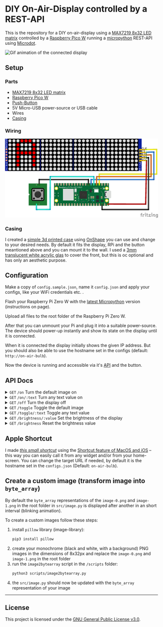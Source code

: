 # DIY On-Air-Display controlled by a REST-API

This is the repository for a DIY on-air-display using a [MAX7219 8x32 LED matrix](https://www.amazon.de/Youmile-Control-LED-Anzeigemodul-Arduino-Raspberry/dp/B099F2MN15) controlled by a [Raspberry Pico W](https://www.raspberrypi.com/products/raspberry-pi-pico/) running a [micropython](https://micropython.org/) REST-API using [Microdot](https://microdot.readthedocs.io/en/latest/).

![Gif animation of the connected display](./assets/preview.gif "DIY On-Air-Display in action")

## Setup

### Parts

* [MAX7219 8x32 LED matrix](https://www.amazon.de/Youmile-Control-LED-Anzeigemodul-Arduino-Raspberry/dp/B099F2MN15)
* [Raspberry Pico W](https://www.raspberrypi.com/products/raspberry-pi-pico/)
* [Push-Button](https://www.amazon.de/dp/B081TV622R?smid=AT0FJ7CZCB0G9)
* 5V Micro-USB power-source or USB cable
* Wires
* [Casing](#casing)

### Wiring

![wirechart](./fritzing/rpi-pico-onair-bulb_bb.png)

### Casing

I created a [simple 3d printed case](https://cad.onshape.com/documents/71781608140f03a0c4abf547/w/2687a64c73f126bf467bbb62/e/b8791e3240e13732a7194e4d?renderMode=0&uiState=6714c241a4be4f75c8428074) using [OnShape](https://www.onshape.com) you can use and change to your desired needs. By default it fits the display, RPi and the button meantioned above and you can mount it to the wall. I used a [3mm translucent white acrylic glas](https://www.amazon.de/dp/B09J3SW25R) to cover the front, but this is oc optional and has only an aesthetic purpose.

## Configuration

Make a copy of `config.sample.json`, name it `config.json` and apply your configs, like your WiFi credentials etc. .

Flash your Raspberry Pi Zero W with the [latest Micropython](https://micropython.org/download/RPI_PICO_W/) version (instructions on page).

Upload all files to the root folder of the Raspberry Pi Zero W.

After that you can unmount your Pi and plug it into a suitable power-source. The device should power-up instantly and show its state on the display until it is connected.

When it is connected the display initially shows the given IP address. But you should also be able to use the hostname set in the configs (default: `http://on-air-bulb`).

Now the device is running and accessible via it's [API](#api-docs) and the button.

## API Docs

<details>
   <summary>
      <code>GET</code> <code>/on</code> Turn the default image on
   </summary>

   #### Parameters
   > None

   #### Responses
   > | http-code | content-type | response |
   > | --------- | ------------ | -------- |
   > | `200` | `application/json; charset=UTF-8` | JSON |

   ##### Example cURL
   > ```bash
   >  curl -X GET http://192.168.0.111/on
   > ```
</details>

<details>
   <summary>
      <code>GET</code> <code>/on/:text</code> Turn any text value on
   </summary>

   #### Parameters
   > | name | type | data-type | description |
   > | ---- | ---- | --------- | ----------- |
   > | `text` | required | string (url-encoded) | the text-string you want to display, if it is longer than 4 letters it will scroll back and forth |

   #### Responses
   > | http-code | content-type | response |
   > | --------- | ------------ | -------- |
   > | `200` | `application/json; charset=UTF-8` | `{"success": true, "state": 1}` |

   ##### Example cURL
   > ```bash
   >  curl -X GET http://192.168.0.111/on/Hello%20World
   > ```
</details>

<details>
   <summary>
      <code>GET</code> <code>/off</code> Turn the display off
   </summary>

   #### Parameters
   > None

   #### Responses
   > | http-code | content-type | response |
   > | --------- | ------------ | -------- |
   > | `200` | `application/json; charset=UTF-8` | `{"success": true, "state": 0}` |

   ##### Example cURL
   > ```bash
   >  curl -X GET http://192.168.0.111/off
   > ```
</details>

<details>
   <summary>
      <code>GET</code> <code>/toggle</code> Toggle the default image
   </summary>

   #### Parameters
   > None

   #### Responses
   > | http-code | content-type | response |
   > | --------- | ------------ | -------- |
   > | `200` | `application/json; charset=UTF-8` | `{"success": true, "state": 1}` |

   ##### Example cURL
   > ```bash
   >  curl -X GET http://192.168.0.111/toggle
   > ```
</details>

<details>
   <summary>
      <code>GET</code> <code>/toggle/:text</code> Toggle any text value
   </summary>

   #### Parameters
   > | name | type | data-type | description |
   > | ---- | ---- | --------- | ----------- |
   > | `text` | required | string (url-encoded) | the text-string you want to display, if it is longer than 4 letters it will scroll back and forth |

   #### Responses
   > | http-code | content-type | response |
   > | --------- | ------------ | -------- |
   > | `200` | `application/json; charset=UTF-8` | `{"success": true, "state": 1}` |

   ##### Example cURL
   > ```bash
   >  curl -X GET http://192.168.0.111/toggle/hallo%20welt
   > ```
</details>

<details>
   <summary>
      <code>GET</code> <code>/brightness/:value</code> Set the brightness of the display
   </summary>

   #### Parameters
   > | name | type | data-type | description |
   > | ---- | ---- | --------- | ----------- |
   > | `brightness` | required | int | set it to a value between `1` and `15`, default: `1` |

   #### Responses
   > | http-code | content-type | response |
   > | --------- | ------------ | -------- |
   > | `200` | `application/json; charset=UTF-8` | JSON |

   ##### Example cURL
   > ```bash
   >  curl -X GET http://192.168.0.111/brightness/5
   > ```
</details>

<details>
   <summary>
      <code>GET</code> <code>/brightness</code> Reset the brightness value
   </summary>

   #### Parameters
   > None

   #### Responses
   > | http-code | content-type | response |
   > | --------- | ------------ | -------- |
   > | `200` | `application/json; charset=UTF-8` | `{"success": true, "state": 1}` |

   ##### Example cURL
   > ```bash
   >  curl -X GET http://192.168.0.111/brightness
   > ```
</details>

## Apple Shortcut

I made [*this small shortcut*](https://www.icloud.com/shortcuts/6cb9b6efc35a46379dafb8790af98a7c) using the [Shortcut feature of MacOS and iOS](https://support.apple.com/guide/shortcuts/welcome/ios) – this way you can easily call it from any widget and/or from your home-screen. You can change the target URL if needed, by default it is the hostname set in the `configs.json` (Default: `on-air-bulb`).

## Create a custom image (transform image into `byte_array`)

By default the `byte_array` representations of the `image-0.png` and `image-1.png` in the root folder in `src/image.py` is displayed after another in an short interval (blinking animation).

To create a custom images follow these steps:

1. install `pillow` library (image-library):
   ```bash
   pip3 install pillow
   ```
1. create your monochrome (black and white, with a background) PNG images in the dimensions of 8x32px and replace the `image-0.png` and `image-1.png` in the root folder
1. run the `image2bytearray` script in the `/scripts` folder:
   ```bash
   python3 scripts/image2bytearray.py
   ```
1. the `src/image.py` should now be updated with the `byte_array` representation of your image

---

## License

This project is licensed under the [GNU General Public License v3.0](LICENSE).
